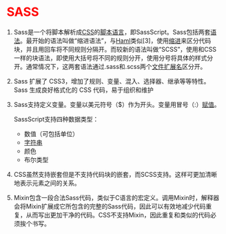 # 						                                                                                                                                                                        <span style='color:red;'> SASS </span>

1. Sass是一个将脚本解析成[CSS](https://baike.baidu.com/item/CSS)的[脚本语言](https://baike.baidu.com/item/脚本语言)，即SassScript。Sass包括两套[语法](https://baike.baidu.com/item/语法)。最开始的语法叫做“缩进语法”，与[Haml](https://baike.baidu.com/item/Haml)类似[3]，使用[缩进](https://baike.baidu.com/item/缩进)来区分代码块，并且用回车将不同规则分隔开。而较新的语法叫做“SCSS”，使用和CSS一样的块语法，即使用大括号将不同的规则分开，使用分号将具体的样式分开。通常情况下，这两套语法通过.sass和.scss两个[文件扩展名](https://baike.baidu.com/item/文件扩展名)区分开。

2. Sass 扩展了 CSS3，增加了规则、变量、混入、选择器、继承等等特性。Sass 生成良好格式化的 CSS 代码，易于组织和维护

3. Sass支持定义变量。变量以美元符号（$）作为开头。变量用冒号（:）[赋值](https://baike.baidu.com/item/赋值)。

   SassScript支持四种数据类型：

   - 数值（可包括单位）
   - [字符串](https://baike.baidu.com/item/字符串)
   - 颜色
   - 布尔类型

4. CSS虽然支持嵌套但是不支持代码块的嵌套，而SCSS支持。这样可更加清晰地表示元素之间的关系。

5. Mixin包含一段合法Sass代码，类似于C语言的宏定义。调用Mixin时，解释器会将Mixin扩展成它所包含的完整的Sass代码，因此可以有效地减少代码重复，从而写出更加干净的代码。CSS不支持Mixin，因此重复和类似的代码必须挨个书写。

